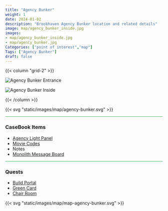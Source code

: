 ```yaml
---
title: "Agency Bunker"
weight: 1
date: 2024-01-02
description: "Brookhaven Agency Bunker location and related details"
image: map/agency_bunker_inside.jpg
images: 
- map/agency_bunker_inside.jpg
- map/agency_bunker.jpg
Categories: ["point of interest","map"]
Tags: ["Agency Bunker"]
draft: false
--- 
```


{{< column "grid-2" >}}

![Agency Bunker Entrance](/images/map/agency_bunker.jpg)

![Agency Bunker Inside](/images/map/agency_bunker_inside.jpg)

{{< /column >}}

{{< svg "static/images/map/agency-bunker.svg" >}}

<hr style="background-color: #28b44c" size=8>

### CaseBook Items

- [Agency Light Panel](/casebook/light_panel/)
- [Movie Codes](/casebook/movie_codes/)
- Notes
- [Monolith Message Board](/casebook/monoliths/details/#agency-bunker-message-board-outside)

<hr style="background-color: #28b44c" size=8>

### Quests

- [Build Portal](/lore/quests/#build-portal)
- [Green Card](/lore/special_tools/#green-key-card)
- [Chair Room](/lore/quests/#chair-room)


{{< svg "static/images/map/map-agency-bunker.svg" >}}